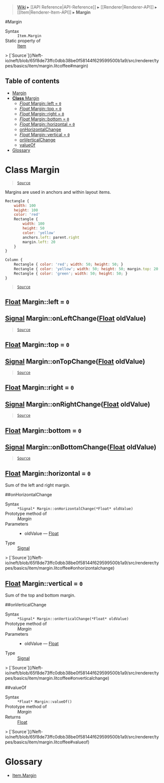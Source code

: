 > [Wiki](Home) ▸ [[API Reference|API-Reference]] ▸ [[Renderer|Renderer-API]] ▸ [[Item|Renderer-Item-API]] ▸ **Margin**

#Margin
<dl><dt>Syntax</dt><dd><code>Item.Margin</code></dd><dt>Static property of</dt><dd><a href="/Neft-io/neft/Renderer-Item-API.md#class-item">Item</a></dd></dl>
> [`Source`](/Neft-io/neft/blob/65f8de73ffc0dbb38be0f58144f629599500b1a9/src/renderer/types/basics/item/margin.litcoffee#margin)

## Table of contents
* [Margin](#margin)
* [**Class** Margin](#class-margin)
  * [*Float* Margin::left = `0`](#float-marginleft--0)
  * [*Float* Margin::top = `0`](#float-margintop--0)
  * [*Float* Margin::right = `0`](#float-marginright--0)
  * [*Float* Margin::bottom = `0`](#float-marginbottom--0)
  * [*Float* Margin::horizontal = `0`](#float-marginhorizontal--0)
  * [onHorizontalChange](#onhorizontalchange)
  * [*Float* Margin::vertical = `0`](#float-marginvertical--0)
  * [onVerticalChange](#onverticalchange)
  * [valueOf](#valueof)
* [Glossary](#glossary)

# **Class** Margin

> [`Source`](/Neft-io/neft/blob/65f8de73ffc0dbb38be0f58144f629599500b1a9/src/renderer/types/basics/item/margin.litcoffee#class-margin)

Margins are used in anchors and within layout items.

```javascript
Rectangle {
    width: 100
    height: 100
    color: 'red'
    Rectangle {
        width: 100
        height: 50
        color: 'yellow'
        anchors.left: parent.right
        margin.left: 20
    }
}
```

```javascript
Column {
    Rectangle { color: 'red'; width: 50; height: 50; }
    Rectangle { color: 'yellow'; width: 50; height: 50; margin.top: 20; }
    Rectangle { color: 'green'; width: 50; height: 50; }
}
```

> [`Source`](/Neft-io/neft/blob/65f8de73ffc0dbb38be0f58144f629599500b1a9/src/renderer/types/basics/item/margin.litcoffee#class-margin)

## [Float](/Neft-io/neft/Utils-API.md#isfloat) Margin::left = `0`

## [Signal](/Neft-io/neft/Signal-API.md#class-signal) Margin::onLeftChange([Float](/Neft-io/neft/Utils-API.md#isfloat) oldValue)

> [`Source`](/Neft-io/neft/blob/65f8de73ffc0dbb38be0f58144f629599500b1a9/src/renderer/types/basics/item/margin.litcoffee#float-marginleft--0-signal-marginonleftchangefloat-oldvalue)

## [Float](/Neft-io/neft/Utils-API.md#isfloat) Margin::top = `0`

## [Signal](/Neft-io/neft/Signal-API.md#class-signal) Margin::onTopChange([Float](/Neft-io/neft/Utils-API.md#isfloat) oldValue)

> [`Source`](/Neft-io/neft/blob/65f8de73ffc0dbb38be0f58144f629599500b1a9/src/renderer/types/basics/item/margin.litcoffee#float-margintop--0-signal-marginontopchangefloat-oldvalue)

## [Float](/Neft-io/neft/Utils-API.md#isfloat) Margin::right = `0`

## [Signal](/Neft-io/neft/Signal-API.md#class-signal) Margin::onRightChange([Float](/Neft-io/neft/Utils-API.md#isfloat) oldValue)

> [`Source`](/Neft-io/neft/blob/65f8de73ffc0dbb38be0f58144f629599500b1a9/src/renderer/types/basics/item/margin.litcoffee#float-marginright--0-signal-marginonrightchangefloat-oldvalue)

## [Float](/Neft-io/neft/Utils-API.md#isfloat) Margin::bottom = `0`

## [Signal](/Neft-io/neft/Signal-API.md#class-signal) Margin::onBottomChange([Float](/Neft-io/neft/Utils-API.md#isfloat) oldValue)

> [`Source`](/Neft-io/neft/blob/65f8de73ffc0dbb38be0f58144f629599500b1a9/src/renderer/types/basics/item/margin.litcoffee#float-marginbottom--0-signal-marginonbottomchangefloat-oldvalue)

## [Float](/Neft-io/neft/Utils-API.md#isfloat) Margin::horizontal = `0`

Sum of the left and right margin.

##onHorizontalChange
<dl><dt>Syntax</dt><dd><code>&#x2A;Signal&#x2A; Margin::onHorizontalChange(&#x2A;Float&#x2A; oldValue)</code></dd><dt>Prototype method of</dt><dd><i>Margin</i></dd><dt>Parameters</dt><dd><ul><li>oldValue — <a href="/Neft-io/neft/Utils-API.md#isfloat">Float</a></li></ul></dd><dt>Type</dt><dd><a href="/Neft-io/neft/Signal-API.md#class-signal">Signal</a></dd></dl>
> [`Source`](/Neft-io/neft/blob/65f8de73ffc0dbb38be0f58144f629599500b1a9/src/renderer/types/basics/item/margin.litcoffee#onhorizontalchange)

## [Float](/Neft-io/neft/Utils-API.md#isfloat) Margin::vertical = `0`

Sum of the top and bottom margin.

##onVerticalChange
<dl><dt>Syntax</dt><dd><code>&#x2A;Signal&#x2A; Margin::onVerticalChange(&#x2A;Float&#x2A; oldValue)</code></dd><dt>Prototype method of</dt><dd><i>Margin</i></dd><dt>Parameters</dt><dd><ul><li>oldValue — <a href="/Neft-io/neft/Utils-API.md#isfloat">Float</a></li></ul></dd><dt>Type</dt><dd><a href="/Neft-io/neft/Signal-API.md#class-signal">Signal</a></dd></dl>
> [`Source`](/Neft-io/neft/blob/65f8de73ffc0dbb38be0f58144f629599500b1a9/src/renderer/types/basics/item/margin.litcoffee#onverticalchange)

##valueOf
<dl><dt>Syntax</dt><dd><code>&#x2A;Float&#x2A; Margin::valueOf()</code></dd><dt>Prototype method of</dt><dd><i>Margin</i></dd><dt>Returns</dt><dd><a href="/Neft-io/neft/Utils-API.md#isfloat">Float</a></dd></dl>
> [`Source`](/Neft-io/neft/blob/65f8de73ffc0dbb38be0f58144f629599500b1a9/src/renderer/types/basics/item/margin.litcoffee#valueof)

# Glossary

- [Item.Margin](#class-margin)

